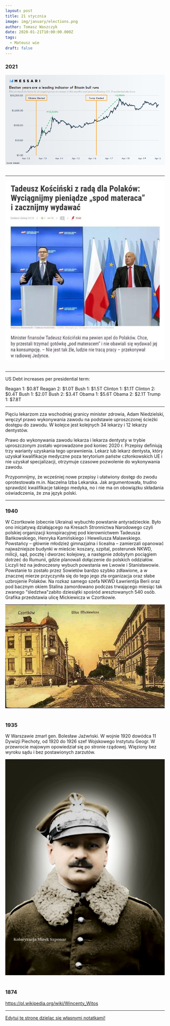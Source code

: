 ```yaml
---
layout: post
title: 21 stycznia
image: img/january/elections.png
author: Tomasz Waszczyk
date: 2020-01-21T10:00:00.000Z
tags:
  - Mateusz wie
draft: false  
---
```


### 2021

<img src="./img/january/elections.png"><br><br>

---

<img src="./img/january/mateuszwie.jpeg"><br><br>

---

US Debt increases per presidential term:

Reagan 1: $0.8T
Reagan 2: $1.0T
Bush 1:      $1.5T
Clinton 1:  $1.1T
Clinton 2:  $0.4T
Bush 1:      $2.0T
Bush 2:     $3.4T
Obama 1:  $5.6T
Obama 2:  $2.1T
Trump 1:    $7.8T

---

Pięciu lekarzom zza wschodniej granicy minister zdrowia, Adam Niedzielski, wręczył prawo wykonywania zawodu na podstawie uproszczonej ścieżki dostępu do zawodu. W kolejce jest kolejnych 34 lekarzy i 12 lekarzy dentystów.

Prawo do wykonywania zawodu lekarza i lekarza dentysty w trybie uproszczonym zostało wprowadzone pod koniec 2020 r. Przepisy definiują trzy warianty uzyskania tego uprawnienia. Lekarz lub lekarz dentysta, który uzyskał kwalifikacje medyczne poza terytorium państw członkowskich UE i nie uzyskał specjalizacji, otrzymuje czasowe pozwolenie do wykonywania zawodu.

Przypomnijmy, że wcześniej nowe przepisy i ułatwiony dostęp do zwodu oprotestowała m.in. Naczelna Izba Lekarska. Jak argumentowała, trudno sprawdzić kwalifikacje takiego medyka, no i nie ma on obowiązku składania oświadczenia, że zna język polski.

---

### 1940

W Czortkowie (obecnie Ukraina) wybuchło powstanie antyradzieckie. Było ono inicjatywą działającego na Kresach Stronnictwa Narodowego czyli polskiej organizacji konspiracyjnej pod kierownictwem Tadeusza Bańkowskiego, Henryka Kamińskiego i Heweliusza Malawskiego.
Powstańcy – głównie młodzież gimnazjalna i
licealna – zamierzali opanować najważniejsze
budynki w mieście: koszary, szpital, posterunek
NKWD, milicji, sąd, pocztę i dworzec kolejowy, a
następnie zdobytym pociągiem dotrzeć do
Rumunii, gdzie planowali dołączenie do polskich oddziałów. Liczyli też na jednoczesny wybuch powstania we Lwowie i Stanisławowie.
Powstanie to zostało przez Sowietów bardzo szybko zdławione, a w znacznej mierze przyczyniła się do tego jego zła organizacja oraz słabe uzbrojenie Polaków.
Na rozkaz samego szefa NKWD Ławrientija Berii oraz pod bacznym okiem Stalina zamordowano podczas trwającego miesiąc tak zwanego "śledztwa"zabito dziesiątki spośród aresztowanych 540 osób.
Grafika przedstawia ulicę Mickiewicza w Czortkowie.

<img src="./img/january/czortakowie.jpg"/><br><br>

### 1935

W Warszawie zmarł gen. Bolesław Jaźwński. W wojnie 1920 dowódca 11 Dywizji Piechoty, od 1920 do 1926 szef Wojskowego Instytutu Geogr. W przewrocie majowym opowiedział się po stronie rządowej. Więziony bez wyroku sądu i bez postawionych zarzutów.

<img src="./img/april/jazwinski.jpeg"><br><br>

### 1874

https://pl.wikipedia.org/wiki/Wincenty_Witos

---

<a href="https://github.com/TomaszWaszczyk/historia.waszczyk.com/edit/master/src/content/january-21.md" target="_blank">Edytuj tę stronę dzieląc się własnymi notatkami!</a>
